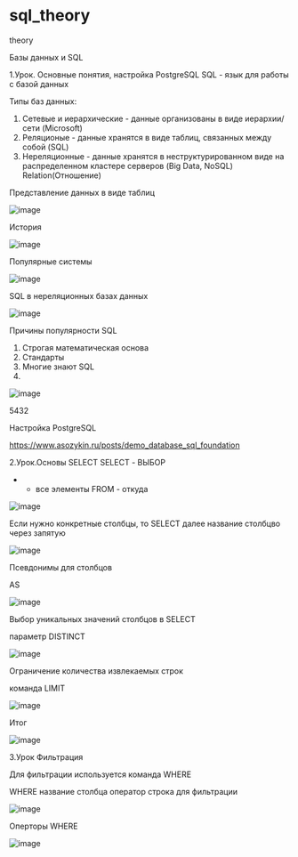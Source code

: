 # sql_theory
theory

Базы данных и SQL

1.Урок. Основные понятия, настройка PostgreSQL
SQL - язык для работы с базой данных

Типы баз данных:  

1. Сетевые и иерархические - данные организованы в виде иерархии/сети (Microsoft)
2. Реляционые - данные хранятся в виде таблиц, связанных между собой (SQL)
3. Нереляционные - данные хранятся в неструктурированном виде на распределенном кластере серверов (Big Data, NoSQL)
Relation(Отношение)

Представление данных в виде таблиц 

![image](https://user-images.githubusercontent.com/84245620/160932282-1b5b3813-4153-4cbf-a808-7237cbd6fd8a.png)

История

![image](https://user-images.githubusercontent.com/84245620/160932457-0d0e52dc-9f4e-4532-8797-7221416b2cce.png)

Популярные системы

![image](https://user-images.githubusercontent.com/84245620/160932691-9175454a-b727-4134-860b-9e30283e518a.png)

SQL в нереляционных базах данных

![image](https://user-images.githubusercontent.com/84245620/160932775-34915367-9bf8-4497-acfe-1287b4e040bc.png)

Причины популярности SQL

1. Строгая математическая основа
2. Стандарты
3. Многие знают SQL
4. 
![image](https://user-images.githubusercontent.com/84245620/160932821-720059e5-0d22-40b4-abde-ae4695fc1a18.png)

5432

Настройка PostgreSQL

https://www.asozykin.ru/posts/demo_database_sql_foundation

2.Урок.Основы SELECT
SELECT - ВЫБОР 
* - все элементы
FROM - откуда

![image](https://user-images.githubusercontent.com/84245620/161017566-a41bdb19-aaab-401b-9717-b143ba6f6fc9.png)

Если нужно конкретные столбцы, то 
SELECT далее название столбцво через запятую

![image](https://user-images.githubusercontent.com/84245620/161017752-a1920e89-a8e6-47e0-9c03-a45fe0843436.png)

Псевдонимы для столбцов

AS

![image](https://user-images.githubusercontent.com/84245620/161018209-b9b5eb8e-0c02-4d89-8542-c49ca1d1f95e.png)

Выбор уникальных значений столбцов в SELECT

параметр DISTINCT

![image](https://user-images.githubusercontent.com/84245620/161018417-f45327d1-a27d-4f6e-b1e3-010e8c3eec17.png)

Ограничение количества извлекаемых строк

команда LIMIT

![image](https://user-images.githubusercontent.com/84245620/161018865-6228dbd8-4958-4b2b-a74e-bfe86bf989e6.png)

Итог

![image](https://user-images.githubusercontent.com/84245620/161022318-8e40a46f-a848-4809-a3a3-993fe516b7d5.png)

3.Урок Фильтрация

Для фильтрации используется команда WHERE

WHERE название столбца оператор строка для фильтрации

![image](https://user-images.githubusercontent.com/84245620/161022591-927a355e-7685-4e93-9b14-68581700c24b.png)

Оперторы WHERE

![image](https://user-images.githubusercontent.com/84245620/161022662-8918f1ff-1c8c-4d4e-8ab6-52aa155c2845.png)

  

